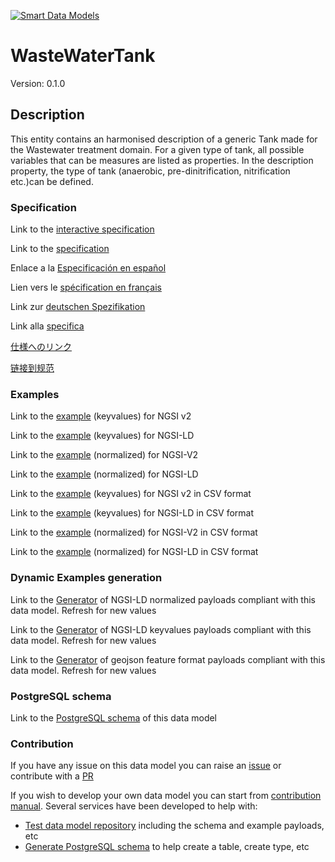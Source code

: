 [![Smart Data Models](https://smartdatamodels.org/wp-content/uploads/2022/01/SmartDataModels_logo.png "Logo")](https://smartdatamodels.org)
# WasteWaterTank
Version: 0.1.0

## Description 

This entity contains an harmonised description of a generic Tank made for the Wastewater treatment domain. For a given type of tank, all possible variables that can be measures are listed as properties. In the description property, the type of tank (anaerobic, pre-dinitrification, nitrification etc.)can be defined.
### Specification

Link to the [interactive specification](https://swagger.lab.fiware.org/?url=https://smart-data-models.github.io/dataModel.WasteWater/WasteWaterTank/swagger.yaml)

Link to the [specification](https://github.com/smart-data-models/dataModel.WasteWater/blob/master/WasteWaterTank/doc/spec.md)

Enlace a la [Especificación en español](https://github.com/smart-data-models/dataModel.WasteWater/blob/master/WasteWaterTank/doc/spec_ES.md)

Lien vers le [spécification en français](https://github.com/smart-data-models/dataModel.WasteWater/blob/master/WasteWaterTank/doc/spec_FR.md)

Link zur [deutschen Spezifikation](https://github.com/smart-data-models/dataModel.WasteWater/blob/master/WasteWaterTank/doc/spec_DE.md)

Link alla [specifica](https://github.com/smart-data-models/dataModel.WasteWater/blob/master/WasteWaterTank/doc/spec_IT.md)

[仕様へのリンク](https://github.com/smart-data-models/dataModel.WasteWater/blob/master/WasteWaterTank/doc/spec_JA.md)

[链接到规范](https://github.com/smart-data-models/dataModel.WasteWater/blob/master/WasteWaterTank/doc/spec_ZH.md)
### Examples

Link to the [example](https://smart-data-models.github.io/dataModel.WasteWater/WasteWaterTank/examples/example.json) (keyvalues) for NGSI v2

Link to the [example](https://smart-data-models.github.io/dataModel.WasteWater/WasteWaterTank/examples/example.jsonld) (keyvalues) for NGSI-LD

Link to the [example](https://smart-data-models.github.io/dataModel.WasteWater/WasteWaterTank/examples/example-normalized.json) (normalized) for NGSI-V2

Link to the [example](https://smart-data-models.github.io/dataModel.WasteWater/WasteWaterTank/examples/example-normalized.jsonld) (normalized) for NGSI-LD

Link to the [example](https://github.com/smart-data-models/dataModel.WasteWater/blob/master/WasteWaterTank/examples/example.json.csv) (keyvalues) for NGSI v2 in CSV format

Link to the [example](https://github.com/smart-data-models/dataModel.WasteWater/blob/master/WasteWaterTank/examples/example.jsonld.csv) (keyvalues) for NGSI-LD in CSV format

Link to the [example](https://github.com/smart-data-models/dataModel.WasteWater/blob/master/WasteWaterTank/examples/example-normalized.json.csv) (normalized) for NGSI-V2 in CSV format

Link to the [example](https://github.com/smart-data-models/dataModel.WasteWater/blob/master/WasteWaterTank/examples/example-normalized.jsonld.csv) (normalized) for NGSI-LD in CSV format
### Dynamic Examples generation

Link to the [Generator](https://smartdatamodels.org/extra/ngsi-ld_generator.php?schemaUrl=https://raw.githubusercontent.com/smart-data-models/dataModel.WasteWater/master/WasteWaterTank/schema.json&email=info@smartdatamodels.org) of NGSI-LD normalized payloads compliant with this data model. Refresh for new values

Link to the [Generator](https://smartdatamodels.org/extra/ngsi-ld_generator_keyvalues.php?schemaUrl=https://raw.githubusercontent.com/smart-data-models/dataModel.WasteWater/master/WasteWaterTank/schema.json&email=info@smartdatamodels.org) of NGSI-LD keyvalues payloads compliant with this data model. Refresh for new values

Link to the [Generator](https://smartdatamodels.org/extra/geojson_features_generator.php?schemaUrl=https://raw.githubusercontent.com/smart-data-models/dataModel.WasteWater/master/WasteWaterTank/schema.json&email=info@smartdatamodels.org) of geojson feature format payloads compliant with this data model. Refresh for new values
### PostgreSQL schema

Link to the [PostgreSQL schema](https://github.com/smart-data-models/dataModel.WasteWater/blob/master/WasteWaterTank/schema.sql) of this data model
### Contribution

 If you have any issue on this data model you can raise an [issue](https://github.com/smart-data-models/dataModel.WasteWater/issues)  or contribute with a [PR](https://github.com/smart-data-models/dataModel.WasteWater/pulls)

 If you wish to develop your own data model you can start from [contribution manual](https://bit.ly/contribution_manual). Several services have been developed to help with: 
 - [Test data model repository](https://smartdatamodels.org/index.php/data-models-contribution-api/) including the schema and example payloads, etc
 - [Generate PostgreSQL schema](https://smartdatamodels.org/index.php/sql-service/) to help create a table, create type, etc